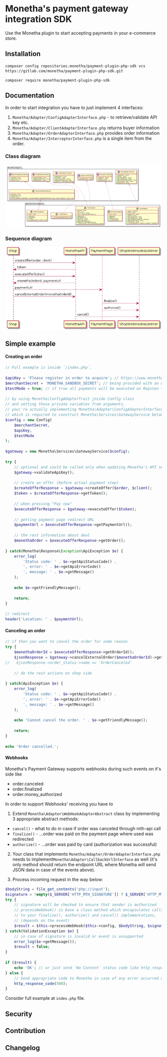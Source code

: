 # Monetha's payment gateway integration SDK

Use the Monetha plugin to start accepting payments in your e-commerce store.

## Installation

```shell
composer config repositories.monetha/payment-plugin-php-sdk vcs https://gitlab.com/monetha/payment-plugin-php-sdk.git
```

```shell
composer require monetha/payment-plugin-php-sdk
```

## Documentation

In order to start integration you have to just implement 4 interfaces:

1. `Monetha/Adapter/ConfigAdapterInterface.php` - to retrieve/validate API key etc.
2. `Monetha/Adapter/ClientAdapterInterface.php` returns buyer information
3. `Monetha/Adapter/OrderAdapterInterface.php` provides order information
4. `Monetha/Adapter/InterceptorInterface.php` is a single item from the order. 

### Class diagram

![UML](payment-plugin-php-sdk.png "UML diagram")

### Sequence diagram

![UML](workflow.png "Workflow")

## Simple example

#### Creating an order

```php
// Full example is inside `/index.php`.

$apiKey = 'Please register in order to acquire'; // https://www.monetha.io/e-commerce
$merchantSecret = 'MONETHA_SANDBOX_SECRET'; // being provided with an API key above
$testMode = true; // if true all payments will be executed on Ropsten testnet

// by using Monetha\ConfigAdapterTrait jnside Config class
// and setting those private variables from arguments,
// you\'re actually implementing Monetha\Adapter\ConfigAdapterInterface
// which is required to construct Monetha\Services\GatewayService below
$config = new Config(
    $merchantSecret,
    $apiKey,
    $testMode
);

$gateway = new Monetha\Services\GatewayService($config);

try {
    // optional and could be called only when updating Monetha's API settings
    $gateway->validateApiKey();

    // create an offer (before actual payment step)
    $createOfferResponse = $gateway->createOffer($order, $client);
    $token = $createOfferResponse->getToken();

    // when pressing "Pay now"
    $executeOfferResponse = $gateway->executeOffer($token);

    // getting payment page redirect URL
    $paymentUrl = $executeOfferResponse->getPaymentUrl();

    // the rest information about deal
    $monethaOrder = $executeOfferResponse->getOrder();

} catch(Monetha\Response\Exception\ApiException $e) {
    error_log(
        'Status code: ' . $e->getApiStatusCode() .
        ', error: ' . $e->getApiErrorCode() .
        ', message: ' . $e->getMessage()
    );

    echo $e->getFriendlyMessage();

    return;
}

// redirect
header('Location: ' . $paymentUrl);
```

#### Canceling an order
```php
// if then you want to cancel the order for some reason
try {
    $monethaOrderId = $executeOfferResponse->getOrderId();
    $jsonResponse = $gateway->cancelExternalOrder($monethaOrderId)->getResponseJson();
//   $jsonResponse->order_status->name == 'OrderCanceled'

    // do the rest actions on shop side

} catch(ApiException $e) {
    error_log(
        'Status code: ' . $e->getApiStatusCode() .
        ', error: ' . $e->getApiErrorCode() .
        ', message: ' . $e->getMessage()
    );

    echo 'Cannot cancel the order. ' . $e->getFriendlyMessage();

    return;
}

echo 'Order cancelled.';
```
#### Webhooks

Monetha's Payment Gateway supports webhooks during such events on it's side like

* order.canceled
* order.finalized
* order.money_authorized

In order to support Webhooks' receiving you have to

1. Extend `Monetha\Adapter\WebHookAdapterAbstract` class by implementing 3 appropriate abstract methods:
* `cancel()` - what to do in case if order was canceled through mth-api call
* `finalize()` - ...order was paid on the payment page where used was redirected
* `authorize()` - ...order was paid by card (authorization was successful)

2. Your class that implements `Monetha/Adapter/OrderAdapterInterface.php` needs to implement`Monetha\Adapter\CallbackUrlInterface` as well (it's only method should return the endpoint URL where Monetha will send JSON data in case of the events above).

3. Process incoming request in the way below:
```php
$bodyString = file_get_contents('php://input');
$signature = !empty($_SERVER['HTTP_MTH_SIGNATURE']) ? $_SERVER['HTTP_MTH_SIGNATURE'] : '';
try {
    // signature will be checked to ensure that sender is authorized
    // processWebHook() is base a class method which encapsulates calls
    // to your finalize(), authorize() and cancel() implementations,
    // (depends on the event)
    $result = $this->processWebHook($this->config, $bodyString, $signature);
} catch(ValidationException $e) {
    // in case of signature is invalid or event is unsupported
    error_log($e->getMessage());
    $result = false;
}

if ($result) {
    echo 'OK'; // or just send 'No Content' status code like http_response_code(204);
} else {
    // Send appropriate code to Monetha in case of any error occurred on e-shop side
    http_response_code(500);
}
```

Consider full example at `index.php` file.

## Security

## Contribution

## Changelog
